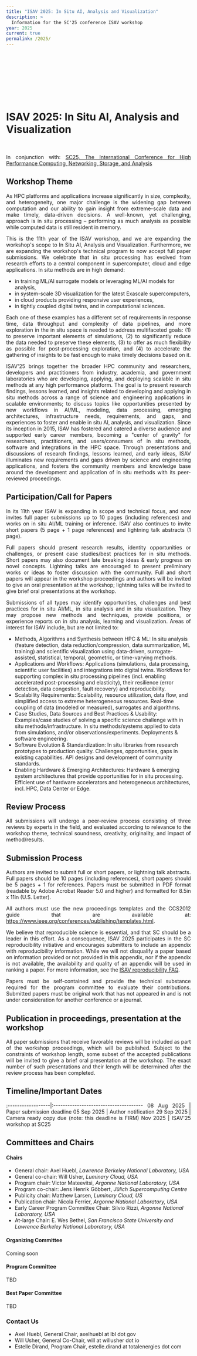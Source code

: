 ```yaml
---
title: "ISAV 2025: In Situ AI, Analysis and Visualization"
description: >
  Information for the SC'25 conference ISAV workshop
year: 2025
current: true
permalink: /2025/
---
```


<style type="text/css">

#isav-sc25-banner {
    margin: 2px 2px 2px 2px;
    background: url("/2025/isav25_logo_120h.png") 0 0 no-repeat;
    height: 120px; 
    width: 100%;
    border: 0px solid white;
    border-bottom: 0px solid beige;
    align: center;
}

.container-lg > h1:first-of-type {
    display: none;
}

p { text-align: justify; }

</style>

<div id="isav-sc25-banner"> </div>

# ISAV 2025: In Situ AI, Analysis and Visualization

<p style="text-align: left;" markdown="1">

<br>

In conjunction with:
[SC25, The International Conference for High Performance Computing, Networking, Storage, and Analysis](https://sc25.supercomputing.org)
<br>

</p>

## Workshop Theme

As HPC platforms and applications increase significantly in size, complexity, and heterogeneity, one major challenge is the widening gap between computation and our ability to gain insight from extreme-scale data and make timely, data-driven decisions.
A well-known, yet challenging, approach is in situ processing – performing as much analysis as possible while computed data is still resident in memory.

This is the 11th year of the ISAV workshop, and we are expanding the workshop's scope to In Situ AI, Analysis and Visualization.
Furthermore, we are expanding the workshop's technical program to now accept full paper submissions.
We celebrate that in situ processing has evolved from research efforts to a central component in supercomputer, cloud and edge applications.
In situ methods are in high demand:
* in training ML/AI surrogate models or leveraging ML/AI models for analysis,
* in system-scale 3D visualization for the latest Exascale supercomputers,
* in cloud products providing responsive user experiences,
* in tightly coupled digital twins, and in computational sciences.

Each one of these examples has a different set of requirements in response time, data throughput and complexity of data pipelines, and more exploration in the in situ space is needed to address multifaceted goals: (1) to preserve important elements of simulations, (2) to significantly reduce the data needed to preserve these elements, (3) to offer as much flexibility as possible for post-processing exploration, and (4) to accelerate the gathering of insights to be fast enough to make timely decisions based on it.


ISAV'25 brings together the broader HPC community and researchers, developers and practitioners from industry, academia, and government laboratories who are developing, applying, and deploying scalable in situ methods at any high performance platform.
The goal is to present research findings, lessons learned, and insights related to developing and applying in situ methods across a range of science and engineering applications in scalable environments; to discuss topics like opportunities presented by new workflows in AI/ML, modeling, data processing, emerging architectures, infrastructure needs, requirements, and gaps, and experiences to foster and enable in situ AI, analysis, and visualization.
Since its inception in 2015, ISAV has fostered and catered a diverse audience and supported early career members, becoming a "center of gravity" for researchers, practitioners, and users/consumers of in situ methods, software and integrations in the HPC space.
Through presentations and discussions of research findings, lessons learned, and early ideas, ISAV illuminates new requirements and gaps driven by science and engineering applications, and fosters the community members and knowledge base around the development and application of in situ methods with its peer-reviewed proceedings.

## Participation/Call for Papers

In its 11th year ISAV is expanding in scope and technical focus, and now invites full paper submissions up to 10 pages (including references) and works on in situ AI/ML training or inference. ISAV also continues to invite short papers (5 page + 1 page references) and lightning talk abstracts (1 page).

Full papers should present research results, identity opportunities or challenges, or present case studies/best practices for in situ methods. Short papers may also document late breaking ideas & early progress on novel concepts. Lightning talks are encouraged to present preliminary works or ideas to foster discussion with the community. Full and short papers will appear in the workshop proceedings and authors will be invited to give an oral presentation at the workshop; lightning talks will be invited to give brief oral presentations at the workshop.

Submissions of all types may identify opportunities, challenges and best practices for in situ AI/ML, in situ analysis and in situ visualization. They may propose new methods and techniques, provide positions, or experience reports on in situ analysis, learning and visualization. Areas of interest for ISAV include, but are not limited to:

* Methods, Algorithms and Synthesis between HPC & ML: In situ analysis (feature detection, data reduction/compression, data summarization, ML training) and scientific visualization using data-driven, surrogate-assisted, statistical, temporal, geometric, or time-varying methods.
* Applications and Workflows: Applications (simulations, data processing, scientific user facilities) and integrations into digital twins.  Workflows for supporting complex in situ processing pipelines (incl. enabling accelerated post-processing and elasticity), their resilience (error detection, data congestion, fault recovery) and reproducibility.
* Scalability Requirements: Scalability, resource utilization, data flow, and simplified access to extreme heterogeneous resources.  Real-time coupling of data (modeled or measured), surrogates and algorithms.
* Case Studies, Data Sources and Best Practices & Usability: Examples/case studies of solving a specific science challenge with in situ methods/infrastructure.  In situ methods/systems applied to data from simulations, and/or observations/experiments.  Deployments & software engineering.
* Software Evolution & Standardization: In situ libraries from research prototypes to production quality. Challenges, opportunities, gaps in existing capabilities. API designs and development of community standards.
* Enabling Hardware & Emerging Architectures: Hardware & emerging system architectures that provide opportunities for in situ processing.  Efficient use of hardware accelerators and heterogeneous architectures, incl. HPC, Data Center or Edge.


## Review Process

All submissions will undergo a peer-review process consisting of three reviews by experts in the field, and evaluated according to relevance to the workshop theme, technical soundness, creativity, originality, and impact of method/results.

## Submission Process

Authors are invited to submit full or short papers, or lightning talk abstracts. Full papers should be 10 pages (including references), short papers should be 5 pages + 1 for references. Papers must be submitted in PDF format (readable by Adobe Acrobat Reader 5.0 and higher) and formatted for 8.5in x 11in (U.S. Letter).

All authors must use the new proceedings templates and the CCS2012 guide that are available at: https://www.ieee.org/conferences/publishing/templates.html.

We believe that reproducible science is essential, and that SC should be a leader in this effort. As a consequence, ISAV 2025 participates in the SC reproducibility initiative and encourages submitters to include an appendix with reproducibility information. While we will not disqualify a paper based on information provided or not provided in this appendix, nor if the appendix is not available, the availability and quality of an appendix will be used in ranking a paper. For more information, see the [ISAV reproducibility FAQ](https://docs.google.com/document/d/1dL8kgFOyGtCniRXIzmozi_NGEVBvUe3AQ05qe1du4u4/edit#heading=h.mga5xfgyjgtp).

Papers must be self-contained and provide the technical substance required for the program committee to evaluate their contributions. Submitted papers must be original work that has not appeared in and is not under consideration for another conference or a journal.


## Publication in proceedings, presentation at the workshop

All paper submissions that receive favorable reviews will be included as part of the workshop proceedings, which will be published. Subject to the constraints of workshop length, some subset of the accepted publications will be invited to give a brief oral presentation at the workshop. The exact number of such presentations and their length will be determined after the review process has been completed.

## Timeline/Important Dates

:------------------|:--------------------------------------
08 Aug 2025        | Paper submission deadline
05 Sep 2025        | Author notification
29 Sep 2025        | Camera ready copy due (note: this deadline is FIRM)
Nov 2025           | ISAV'25 workshop at SC25

## Committees and Chairs

#### Chairs

  * General chair: Axel Huebl, *Lawrence Berkeley National Laboratory, USA*
  * General co-chair: Will Usher, *Luminary Cloud, USA*
  * Program chair: Victor Mateevitsi, *Argonne National Laboratory, USA*
  * Program co-chair: Jens Henrik Göbbert, *Jülich Supercomputing Centre*
  * Publicity chair: Matthew Larsen, *Luminary Cloud, US*
  * Publication chair: Nicola Ferrier, *Argonne National Laboratory, USA*
  * Early Career Program Committee Chair: Silvio Rizzi, *Argonne National Laboratory, USA*
  * At-large Chair: E. Wes Bethel, *San Francisco State University and Lawrence Berkeley National Laboratory, USA*

#### Organizing Committee

Coming soon

#### Program Committee

TBD

#### Best Paper Committee

TBD

### Contact Us
 * Axel Huebl, General Chair, axelhuebl at lbl dot gov
 * Will Usher, General Co-Chair, will at willusher dot io
 * Estelle Dirand, Program Chair, estelle.dirand at totalenergies dot com
